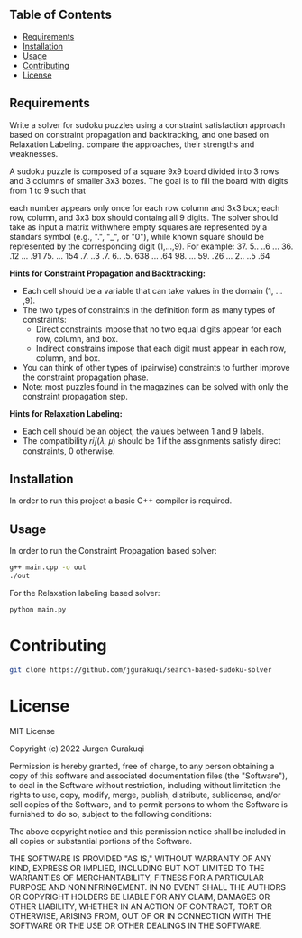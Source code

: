 ## Table of Contents

- [Requirements](#Requirements)
- [Installation](#installation)
- [Usage](#usage)
- [Contributing](#contributing)
- [License](#license)


## Requirements

Write a solver for sudoku puzzles using a constraint satisfaction approach based on constraint propagation and backtracking, and one based on Relaxation Labeling. compare the approaches, their strengths and weaknesses.

A sudoku puzzle is composed of a square 9x9 board divided into 3 rows and 3 columns of smaller 3x3 boxes. The goal is to fill the board with digits from 1 to 9 such that

each number appears only once for each row column and 3x3 box;
each row, column, and 3x3 box should containg all 9 digits.
The solver should take as input a matrix withwhere empty squares are represented by a standars symbol (e.g., ".", "_", or "0"), while known square should be represented by the corresponding digit (1,...,9). For example:
                                            37. 5.. ..6
                                            ... 36. .12
                                            ... .91 75.
                                            ... 154 .7.
                                            ..3 .7. 6..
                                            .5. 638 ...
                                            .64 98. ...
                                            59. .26 ...
                                            2.. ..5 .64

**Hints for Constraint Propagation and Backtracking:**
- Each cell should be a variable that can take values in the domain (1, … ,9).
- The two types of constraints in the definition form as many types of constraints:
  - Direct constraints impose that no two equal digits appear for each row, column, and box.
  - Indirect constrains impose that each digit must appear in each row, column, and box.
- You can think of other types of (pairwise) constraints to further improve the constraint propagation phase.
- Note: most puzzles found in the magazines can be solved with only the constraint propagation step.

**Hints for Relaxation Labeling:**
- Each cell should be an object, the values between 1 and 9 labels.
- The compatibility 𝑟𝑖𝑗(𝜆, 𝜇) should be 1 if the assignments satisfy direct constraints, 0 otherwise.

## Installation

In order to run this project a basic C++ compiler is required.

## Usage

In order to run the Constraint Propagation based solver:
```bash
g++ main.cpp -o out
./out
```

For the Relaxation labeling based solver:
```bash
python main.py
```

# Contributing

```bash
git clone https://github.com/jgurakuqi/search-based-sudoku-solver
```

# License

MIT License

Copyright (c) 2022 Jurgen Gurakuqi

Permission is hereby granted, free of charge, to any person obtaining a copy of this software and associated documentation files (the "Software"), to deal in the Software without restriction, including without limitation the rights to use, copy, modify, merge, publish, distribute, sublicense, and/or sell copies of the Software, and to permit persons to whom the Software is furnished to do so, subject to the following conditions:

The above copyright notice and this permission notice shall be included in all copies or substantial portions of the Software.

THE SOFTWARE IS PROVIDED "AS IS," WITHOUT WARRANTY OF ANY KIND, EXPRESS OR IMPLIED, INCLUDING BUT NOT LIMITED TO THE WARRANTIES OF MERCHANTABILITY, FITNESS FOR A PARTICULAR PURPOSE AND NONINFRINGEMENT. IN NO EVENT SHALL THE AUTHORS OR COPYRIGHT HOLDERS BE LIABLE FOR ANY CLAIM, DAMAGES OR OTHER LIABILITY, WHETHER IN AN ACTION OF CONTRACT, TORT OR OTHERWISE, ARISING FROM, OUT OF OR IN CONNECTION WITH THE SOFTWARE OR THE USE OR OTHER DEALINGS IN THE SOFTWARE.
